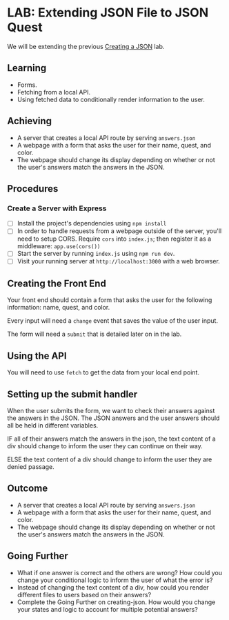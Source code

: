 # LAB: Extending JSON File to JSON Quest

We will be extending the previous [Creating a JSON](https://online.uprighted.com/lessons/written/creating-json) lab.

## Learning

- Forms.
- Fetching from a local API.
- Using fetched data to conditionally render information to the user.

## Achieving

- A server that creates a local API route by serving `answers.json`
- A webpage with a form that asks the user for their name, quest, and color.
- The webpage should change its display depending on whether or not the user's answers match the answers in the JSON.

## Procedures

### Create a Server with Express

- [ ] Install the project's dependencies using `npm install`
- [ ] In order to handle requests from a webpage outside of the server, you'll need to setup CORS. Require `cors` into `index.js`; then register it as a middleware: `app.use(cors())`
- [ ] Start the server by running `index.js` using `npm run dev`.
- [ ] Visit your running server at `http://localhost:3000` with a web browser.

## Creating the Front End

Your front end should contain a form that asks the user for the following information: name, quest, and color.

Every input will need a `change` event that saves the value of the user input.

The form will need a `submit` that is detailed later on in the lab.

## Using the API

You will need to use `fetch` to get the data from your local end point.

## Setting up the submit handler

When the user submits the form, we want to check their answers against the answers in the JSON. The JSON answers and the user answers should all be held in different variables.

IF all of their answers match the answers in the json, the text content of a div should change to inform the user they can continue on their way.

ELSE the text content of a div should change to inform the user they are denied passage.

## Outcome

- A server that creates a local API route by serving `answers.json`
- A webpage with a form that asks the user for their name, quest, and color.
- The webpage should change its display depending on whether or not the user's answers match the answers in the JSON.

## Going Further

- What if one answer is correct and the others are wrong? How could you change your conditional logic to inform the user of what the error is?
- Instead of changing the text content of a div, how could you render different files to users based on their answers?
- Complete the Going Further on creating-json. How would you change your states and logic to account for multiple potential answers?
